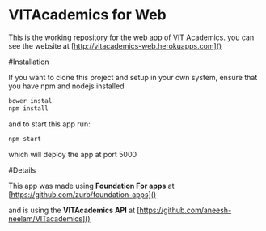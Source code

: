 # VITAcademics for Web

This is the working repository for the web app of VIT Academics.
you can see the website at [http://vitacademics-web.herokuapps.com]()

#Installation

If you want to clone this project and setup in your own system, ensure that you have npm and nodejs installed

```bash
bower instal
npm install
```

and to start this app run:

```bash
npm start
```

which will deploy the app at port 5000

#Details

This app was made using **Foundation For apps** at [https://github.com/zurb/foundation-apps]()

and is using the **VITAcademics API** at  [https://github.com/aneesh-neelam/VITacademics]()
